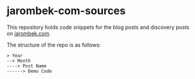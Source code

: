 # jarombek-com-sources

This repository holds code snippets for the blog posts and discovery posts on 
[jarombek.com](https://jarombek.com/blog).
  
The structure of the repo is as follows:

```
> Year
--> Month
----> Post Name
------> Demo Code
```